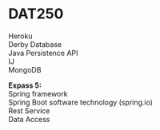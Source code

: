 # DAT250
Heroku  
Derby Database  
Java Persistence API  
IJ  
MongoDB  

**Expass 5:**  
Spring framework  
Spring Boot software technology (spring.io)  
Rest Service  
Data Access  
